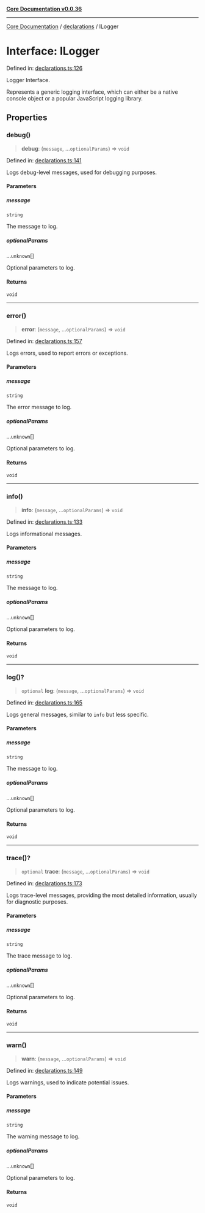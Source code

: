 [**Core Documentation v0.0.36**](../../README.md)

***

[Core Documentation](../../modules.md) / [declarations](../README.md) / ILogger

# Interface: ILogger

Defined in: [declarations.ts:126](https://github.com/stonemjs/core/blob/9f959fbf0878444ad50749e09c8b1ee612a83d71/src/declarations.ts#L126)

Logger Interface.

Represents a generic logging interface, which can either be a native console object or a popular JavaScript logging library.

## Properties

### debug()

> **debug**: (`message`, ...`optionalParams`) => `void`

Defined in: [declarations.ts:141](https://github.com/stonemjs/core/blob/9f959fbf0878444ad50749e09c8b1ee612a83d71/src/declarations.ts#L141)

Logs debug-level messages, used for debugging purposes.

#### Parameters

##### message

`string`

The message to log.

##### optionalParams

...`unknown`[]

Optional parameters to log.

#### Returns

`void`

***

### error()

> **error**: (`message`, ...`optionalParams`) => `void`

Defined in: [declarations.ts:157](https://github.com/stonemjs/core/blob/9f959fbf0878444ad50749e09c8b1ee612a83d71/src/declarations.ts#L157)

Logs errors, used to report errors or exceptions.

#### Parameters

##### message

`string`

The error message to log.

##### optionalParams

...`unknown`[]

Optional parameters to log.

#### Returns

`void`

***

### info()

> **info**: (`message`, ...`optionalParams`) => `void`

Defined in: [declarations.ts:133](https://github.com/stonemjs/core/blob/9f959fbf0878444ad50749e09c8b1ee612a83d71/src/declarations.ts#L133)

Logs informational messages.

#### Parameters

##### message

`string`

The message to log.

##### optionalParams

...`unknown`[]

Optional parameters to log.

#### Returns

`void`

***

### log()?

> `optional` **log**: (`message`, ...`optionalParams`) => `void`

Defined in: [declarations.ts:165](https://github.com/stonemjs/core/blob/9f959fbf0878444ad50749e09c8b1ee612a83d71/src/declarations.ts#L165)

Logs general messages, similar to `info` but less specific.

#### Parameters

##### message

`string`

The message to log.

##### optionalParams

...`unknown`[]

Optional parameters to log.

#### Returns

`void`

***

### trace()?

> `optional` **trace**: (`message`, ...`optionalParams`) => `void`

Defined in: [declarations.ts:173](https://github.com/stonemjs/core/blob/9f959fbf0878444ad50749e09c8b1ee612a83d71/src/declarations.ts#L173)

Logs trace-level messages, providing the most detailed information, usually for diagnostic purposes.

#### Parameters

##### message

`string`

The trace message to log.

##### optionalParams

...`unknown`[]

Optional parameters to log.

#### Returns

`void`

***

### warn()

> **warn**: (`message`, ...`optionalParams`) => `void`

Defined in: [declarations.ts:149](https://github.com/stonemjs/core/blob/9f959fbf0878444ad50749e09c8b1ee612a83d71/src/declarations.ts#L149)

Logs warnings, used to indicate potential issues.

#### Parameters

##### message

`string`

The warning message to log.

##### optionalParams

...`unknown`[]

Optional parameters to log.

#### Returns

`void`
